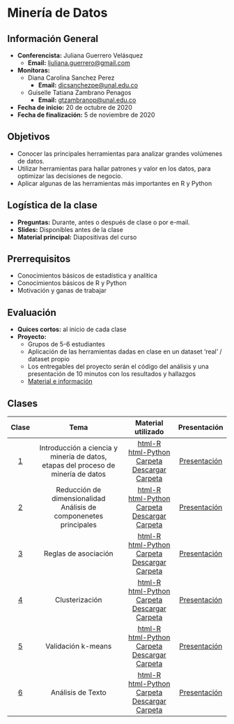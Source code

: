 # Minería de Datos

## Información General

-	**Conferencista:** Juliana Guerrero Velásquez
	-	**Email:** ljuliana.guerrero@gmail.com
- **Monitoras:**
  - Diana Carolina Sanchez Perez
    - **Email:** dicsanchezpe@unal.edu.co
  - Guiselle Tatiana Zambrano Penagos
    - **Email:** gtzambranop@unal.edu.co
- **Fecha de inicio:** 20 de octubre de 2020
- **Fecha de finalización:** 5 de noviembre de 2020

## Objetivos

- Conocer las principales herramientas para analizar grandes volúmenes de datos.
- Utilizar herramientas para hallar patrones y valor en los datos, para optimizar las decisiones de negocio.
- Aplicar algunas de las herramientas más importantes en R y Python

## Logística de la clase

- **Preguntas:** Durante, antes o después de clase o por e-mail.
- **Slides:** Disponibles antes de la clase
- **Material principal:** Diapositivas del curso

## Prerrequisitos

- Conocimientos básicos de estadística y analítica
- Conocimientos básicos de R y Python
- Motivación y ganas de trabajar

## Evaluación

- **Quices cortos:** al inicio de cada clase
- **Proyecto:**
  - Grupos de 5-6 estudiantes
  - Aplicación de las herramientas dadas en clase en un dataset ‘real’ /
  dataset propio
  - Los entregables del proyecto serán el código del análisis y una
  presentación de 10 minutos con los resultados y hallazgos
  - [Material e información](project/information.md)

## Clases

|	Clase	|	Tema	| Material utilizado	| Presentación |
|	:--:	|	:--:	|	:--:	|	:--:	|
| [1](class_1/class_notes.md) | Introducción a ciencia y minería de datos, <br> etapas del proceso de minería de datos | [html-R](class_1/jupyter/traffic_accidents_r.html) <br> [html-Python](class_1/jupyter/traffic_accidents_python.html) <br> [Carpeta](https://github.com/gtzambranop/UN_2020_2/tree/develop/DCD/module_4/class_1/) <br> [Descargar Carpeta](https://minhaskamal.github.io/DownGit/#/home?url=https://github.com/gtzambranop/UN_2020_2/tree/develop/DCD/module_4/class_1/) | [Presentación](https://github.com/gtzambranop/UN_2020_2/blob/develop/DCD/module_4/class_1/original_files/presentation.pdf) |
| [2](class_2/class_notes.md) | Reducción de dimensionalidad <br> Análisis de componenetes principales| [html-R](class_2/jupyter/component_analysis_r.html) <br> [html-Python](class_2/jupyter/component_analysis_python.html) <br> [Carpeta](https://github.com/gtzambranop/UN_2020_2/tree/develop/DCD/module_4/class_2/) <br> [Descargar Carpeta](https://minhaskamal.github.io/DownGit/#/home?url=https://github.com/gtzambranop/UN_2020_2/tree/develop/DCD/module_4/class_2/) | [Presentación](https://github.com/gtzambranop/UN_2020_2/blob/develop/DCD/module_4/class_2/original_files/presentation.pdf) |
| [3](class_3/class_notes.md) | Reglas de asociación | [html-R](class_3/jupyter/association_rules_r.html) <br> [html-Python](class_3/jupyter/association_rules_python.html) <br> [Carpeta](https://github.com/gtzambranop/UN_2020_2/tree/develop/DCD/module_4/class_3/) <br> [Descargar Carpeta](https://minhaskamal.github.io/DownGit/#/home?url=https://github.com/gtzambranop/UN_2020_2/tree/develop/DCD/module_4/class_3/) | [Presentación](https://github.com/gtzambranop/UN_2020_2/blob/develop/DCD/module_4/class_3/original_files/presentation.pdf) |
| [4](class_4/clyypass_notes.md) | Clusterización | [html-R](class_4/jupyter/clustering_r.html) <br> [html-Python](class_4/jupyter/clustering_python.html) <br> [Carpeta](https://github.com/gtzambranop/UN_2020_2/tree/develop/DCD/module_4/class_4/) <br> [Descargar Carpeta](https://minhaskamal.github.io/DownGit/#/home?url=https://github.com/gtzambranop/UN_2020_2/tree/develop/DCD/module_4/class_4/) | [Presentación](https://github.com/gtzambranop/UN_2020_2/blob/develop/DCD/module_4/class_4/original_files/presentation.pdf) |
| [5](class_5/class_notes.md) | Validación k-means | [html-R](class_5/jupyter/kmeans_r.html) <br> [html-Python](class_5/jupyter/kmeans_python.html) <br> [Carpeta](https://github.com/gtzambranop/UN_2020_2/tree/develop/DCD/module_4/class_5/) <br> [Descargar Carpeta](https://minhaskamal.github.io/DownGit/#/home?url=https://github.com/gtzambranop/UN_2020_2/tree/develop/DCD/module_4/class_5/) | [Presentación](https://github.com/gtzambranop/UN_2020_2/blob/develop/DCD/module_4/class_5/original_files/presentation.pdf) |
| [6](class_6/class_notes.md) | Análisis de Texto | [html-R](class_6/jupyter/text_analysis_r.html) <br> [html-Python](class_6/jupyter/text_analysis_python.html) <br> [Carpeta](https://github.com/gtzambranop/UN_2020_2/tree/develop/DCD/module_4/class_6/) <br> [Descargar Carpeta](https://minhaskamal.github.io/DownGit/#/home?url=https://github.com/gtzambranop/UN_2020_2/tree/develop/DCD/module_4/class_6/) | [Presentación](https://github.com/gtzambranop/UN_2020_2/blob/develop/DCD/module_4/class_6/original_files/presentation.pdf) |